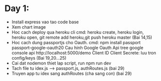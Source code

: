 # Day 1:

- Install express vao tao code base
- Xem chart image
- Hoc cach deploy qua heroku cli
  cmd: heroku create, heroku login, heroku open, git remote add heroku,git push heroku master (Bai 14,15)
- Hoc cach dung passportjs cho Oauth.
  cmd: npm install passport passport-google-oauth20
  Cau hinh Google Oauth Api tree google console api
  http://localhost:5000/demo
  Client ID
  Client Secrete: luu tron config/keys (Bai 19,20...25)
- Cai dat nodemon thiet lap script, run npm run dev
- Tach file tu idex.js --> passport.js, authRoutes.js (bai 29)
- Truyen app tu idex sang authRoutes (cha sang con) (bai 29)
